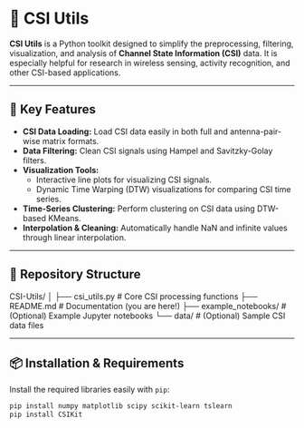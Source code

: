 # 📡 CSI Utils

**CSI Utils** is a Python toolkit designed to simplify the preprocessing, filtering, visualization, and analysis of **Channel State Information (CSI)** data. It is especially helpful for research in wireless sensing, activity recognition, and other CSI-based applications.

---

## 🚀 Key Features

- **CSI Data Loading:** Load CSI data easily in both full and antenna-pair-wise matrix formats.
- **Data Filtering:** Clean CSI signals using Hampel and Savitzky-Golay filters.
- **Visualization Tools:** 
  - Interactive line plots for visualizing CSI signals.
  - Dynamic Time Warping (DTW) visualizations for comparing CSI time series.
- **Time-Series Clustering:** Perform clustering on CSI data using DTW-based KMeans.
- **Interpolation & Cleaning:** Automatically handle NaN and infinite values through linear interpolation.

---

## 📂 Repository Structure

CSI-Utils/
│
├── csi_utils.py        # Core CSI processing functions
├── README.md           # Documentation (you are here!)
├── example_notebooks/  # (Optional) Example Jupyter notebooks
└── data/               # (Optional) Sample CSI data files

---

## 📦 Installation & Requirements

Install the required libraries easily with `pip`:

```bash
pip install numpy matplotlib scipy scikit-learn tslearn
pip install CSIKit
